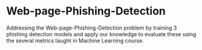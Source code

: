 # Web-page-Phishing-Detection
Addressing the Web-page-Phishing-Detection problem by training 3 phishing detection models and apply our knowledge to evaluate these using the several metrics taught in Machine Learning course.
